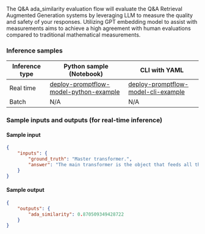 The Q&A ada_similarity evaluation flow will evaluate the Q&A Retrieval Augmented Generation systems by leveraging LLM to measure the quality and safety of your responses. Utilizing GPT embedding model to assist with measurements aims to achieve a high agreement with human evaluations compared to traditional mathematical measurements.


### Inference samples

Inference type|Python sample (Notebook)|CLI with YAML
|--|--|--|
Real time|<a href="https://github.com/microsoft/promptflow/blob/pm/3p-inside-materials/docs/media/deploy-to-aml-code/sdk/deploy.ipynb" target="_blank">deploy-promptflow-model-python-example</a>|<a href="https://github.com/microsoft/promptflow/blob/pm/3p-inside-materials/docs/go-to-production/deploy-to-aml-code.md" target="_blank">deploy-promptflow-model-cli-example</a>
Batch | N/A | N/A

### Sample inputs and outputs (for real-time inference)

#### Sample input
```json
{
    "inputs": {
        "ground_truth": "Master transformer.",
        "answer": "The main transformer is the object that feeds all the fixtures in low voltage tracks."
    }
}
```

#### Sample output
```json
{
    "outputs": {
        "ada_similarity": 0.870509349428722
    }
}
```